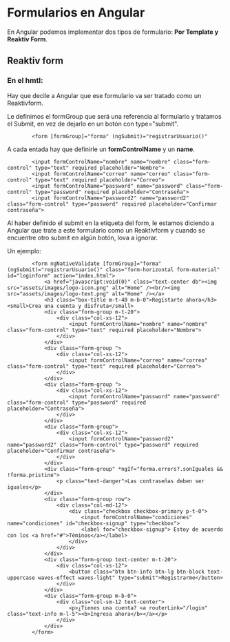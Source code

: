 # Formularios en Angular

En Angular podemos implementar dos tipos de formulario: **Por Template y Reaktiv Form**.

## Reaktiv form

### En el hmtl:

Hay que decile a Angular que ese formulario va ser tratado como un Reaktivform.

Le definimos el formGroup que será una referencia al formulario y tratamos el Submit,
en vez de dejarlo en un botón con type="submit".

            <form [formGroup]="forma" (ngSubmit)="registrarUsuario()"

A cada entada hay que definirle un **formControlName** y un **name**.

            <input formControlName="nombre" name="nombre" class="form-control" type="text" required placeholder="Nombre">
            <input formControlName="correo" name="correo" class="form-control" type="text" required placeholder="Correo">
            <input formControlName="password" name="password" class="form-control" type="password" required placeholder="Contraseña">
            <input formControlName="password2" name="password2" class="form-control" type="password" required placeholder="Confirmar contraseña">
            
Al haber definido el submit en la etiqueta del form, le estamos diciendo a Angular que trate a este
formulario como un Reaktivform y cuando se encuentre otro submit en algún botón, lova a ignorar.

Un ejemplo:



            <form ngNativeValidate [formGroup]="forma" (ngSubmit)="registrarUsuario()" class="form-horizontal form-material"        id="loginform" action="index.html">
                <a href="javascript:void(0)" class="text-center db"><img src="assets/images/logo-icon.png" alt="Home" /><br/><img src="assets/images/logo-text.png" alt="Home" /></a>
                <h3 class="box-title m-t-40 m-b-0">Regístarte ahora</h3><small>Crea una cuenta y disfruta</small>
                <div class="form-group m-t-20">
                    <div class="col-xs-12">
                        <input formControlName="nombre" name="nombre" class="form-control" type="text" required placeholder="Nombre">
                    </div>
                </div>
                <div class="form-group ">
                    <div class="col-xs-12">
                        <input formControlName="correo" name="correo" class="form-control" type="text" required placeholder="Correo">
                    </div>
                </div>
                <div class="form-group ">
                    <div class="col-xs-12">
                        <input formControlName="password" name="password" class="form-control" type="password" required placeholder="Contraseña">
                    </div>
                </div>
                <div class="form-group">
                    <div class="col-xs-12">
                        <input formControlName="password2" name="password2" class="form-control" type="password" required placeholder="Confirmar contraseña">
                    </div>
                </div>
                <div class="form-group" *ngIf="forma.errors?.sonIguales && !forma.pristine">
                    <p class="text-danger">Las contraseñas deben ser iguales</p>
                </div>
                <div class="form-group row">
                    <div class="col-md-12">
                        <div class="checkbox checkbox-primary p-t-0">
                            <input formControlName="condiciones" name="condiciones" id="checkbox-signup" type="checkbox">
                            <label for="checkbox-signup"> Estoy de acuerdo con los <a href="#">Téminos</a></label>
                        </div>
                    </div>
                </div>
                <div class="form-group text-center m-t-20">
                    <div class="col-xs-12">
                        <button class="btn btn-info btn-lg btn-block text-uppercase waves-effect waves-light" type="submit">Registrarme</button>
                    </div>
                </div>
                <div class="form-group m-b-0">
                    <div class="col-sm-12 text-center">
                        <p>¿Tienes una cuenta? <a routerLink="/login" class="text-info m-l-5"><b>Ingresa ahora</b></a></p>
                    </div>
                </div>
            </form>
